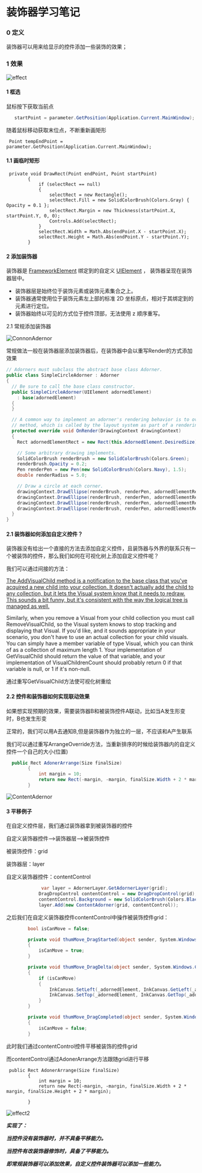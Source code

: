 # 装饰器学习笔记

### 0 定义

装饰器可以用来给显示的控件添加一些装饰的效果；

### 1 效果

![effect](https://github.com/tiancai4652/MyDecorator/blob/master/MyDecorator/Other/ConnonAdernor.gif)

#### 1 框选

鼠标按下获取当前点

```c#
   startPoint = parameter.GetPosition(Application.Current.MainWindow);
```

随着鼠标移动获取末位点，不断重新画矩形

```
 Point tempEndPoint = parameter.GetPosition(Application.Current.MainWindow);
```

#### 1.1 画临时矩形

```
 private void DrawRect(Point endPoint, Point startPoint)
        {
            if (selectRect == null)
            {
                selectRect = new Rectangle();
                selectRect.Fill = new SolidColorBrush(Colors.Gray) { Opacity = 0.1 };
                selectRect.Margin = new Thickness(startPoint.X, startPoint.Y, 0, 0);
                Controls.Add(selectRect);
            }
            selectRect.Width = Math.Abs(endPoint.X - startPoint.X);
            selectRect.Height = Math.Abs(endPoint.Y - startPoint.Y);
        }
```

#### 2 添加装饰器

装饰器是 [FrameworkElement](https://docs.microsoft.com/zh-cn/dotnet/api/system.windows.frameworkelement?view=net-5.0) 绑定到的自定义 [UIElement](https://docs.microsoft.com/zh-cn/dotnet/api/system.windows.uielement?view=net-5.0) ， 装饰器呈现在装饰器层中。

- 装饰器层是始终位于装饰元素或装饰元素集合之上。 
- 装饰器通常使用位于装饰元素左上部的标准 2D 坐标原点，相对于其绑定到的元素进行定位。
- 装饰器始终以可见的方式位于控件顶部，无法使用 z 顺序重写。

2.1 常规添加装饰器

![ConnonAdernor](https://github.com/tiancai4652/MyDecorator/blob/master/MyDecorator/Other/ConnonAdernor.gif)

常规做法一般在装饰器层添加装饰器后，在装饰器中会以重写Render的方式添加效果

```c#
// Adorners must subclass the abstract base class Adorner.
public class SimpleCircleAdorner : Adorner
{
  // Be sure to call the base class constructor.
  public SimpleCircleAdorner(UIElement adornedElement)
    : base(adornedElement)
  {
  }

  // A common way to implement an adorner's rendering behavior is to override the OnRender
  // method, which is called by the layout system as part of a rendering pass.
  protected override void OnRender(DrawingContext drawingContext)
  {
    Rect adornedElementRect = new Rect(this.AdornedElement.DesiredSize);

    // Some arbitrary drawing implements.
    SolidColorBrush renderBrush = new SolidColorBrush(Colors.Green);
    renderBrush.Opacity = 0.2;
    Pen renderPen = new Pen(new SolidColorBrush(Colors.Navy), 1.5);
    double renderRadius = 5.0;

    // Draw a circle at each corner.
    drawingContext.DrawEllipse(renderBrush, renderPen, adornedElementRect.TopLeft, renderRadius, renderRadius);
    drawingContext.DrawEllipse(renderBrush, renderPen, adornedElementRect.TopRight, renderRadius, renderRadius);
    drawingContext.DrawEllipse(renderBrush, renderPen, adornedElementRect.BottomLeft, renderRadius, renderRadius);
    drawingContext.DrawEllipse(renderBrush, renderPen, adornedElementRect.BottomRight, renderRadius, renderRadius);
  }
}
```



#### 2.1 装饰器如何添加自定义控件？

装饰器没有给出一个直接的方法去添加自定义控件，且装饰器与外界的联系只有一个被装饰的控件，那么我们如何在可视化树上添加自定义控件呢？

我们可以通过间接的方法：

<u>The AddVisualChild method is a notification to the base class that you've acquired a new child into your collection. It doesn't actually add the child to any collection, but it lets the Visual system know that it needs to redraw. This sounds a bit funny, but it's consistent with the way the logical tree is managed as well.</u>

Similarly, when you remove a Visual from your child collection you must call RemoveVisualChild, so the Visual system knows to stop tracking and displaying that Visual. If you'd like, and it sounds appropriate in your scenario, you don't have to use an actual collection for your child visuals. You can simply have a member variable of type Visual, which you can think of as a collection of maximum length 1. Your implementation of GetVisualChild should return the value of that variable, and your implementation of VisualChildrenCount should probably return 0 if that variable is null, or 1 if it's non-null.

通过重写GetVisualChild方法使可视化树重绘

#### 2.2 控件和装饰器如何实现联动效果

如果想实现预期的效果，需要装饰器B和被装饰控件A联动，比如当A发生形变时，B也发生形变

正常的，我们可以用A去通知B,但是装饰器作为独立的一层，不应该和A产生联系

我们可以通过重写ArrangeOverride方法，当重新排序的时候给装饰器内的自定义控件一个自己的大小(位置)

```c#
  public Rect AdonerArrange(Size finalSize)
        {
            int margin = 10;
            return new Rect(-margin, -margin, finalSize.Width + 2 * margin, finalSize.Height + 2 * margin);
        }
```

![ContentAdernor](https://github.com/tiancai4652/MyDecorator/blob/master/MyDecorator/Other/ContentAdernor.gif)

#### 3 平移例子

在自定义控件层，我们通过装饰器拿到被装饰器的控件

自定义装饰器控件-->装饰器层-->被装饰控件

被装饰控件：grid

装饰器层：layer

自定义装饰器控件：contentControl

```c#
 			 var layer = AdornerLayer.GetAdornerLayer(grid);
            DragDropControl contentControl = new DragDropControl(grid);
            contentControl.Background = new SolidColorBrush(Colors.Black) { Opacity = 0.1 };
            layer.Add(new ContentAdorner(grid, contentControl));
```



之后我们在自定义装饰器控件contentControl中操作被装饰控件grid：

```c#
        bool isCanMove = false;

        private void thumMove_DragStarted(object sender, System.Windows.Controls.Primitives.DragStartedEventArgs e)
        {
            isCanMove = true;
        }

        private void thumMove_DragDelta(object sender, System.Windows.Controls.Primitives.DragDeltaEventArgs e)
        {
            if (isCanMove)
            {
                InkCanvas.SetLeft(_adornedElement, InkCanvas.GetLeft(_adornedElement) + e.HorizontalChange);
                InkCanvas.SetTop(_adornedElement, InkCanvas.GetTop(_adornedElement) + e.VerticalChange);
            }
        }

        private void thumMove_DragCompleted(object sender, System.Windows.Controls.Primitives.DragCompletedEventArgs e)
        {
            isCanMove = false;
        }
```

此时我们通过contentControl控件平移被装饰的控件grid

而contentControl通过AdonerArrange方法跟随grid进行平移

```
 public Rect AdonerArrange(Size finalSize)
        {
            int margin = 10;
            return new Rect(-margin, -margin, finalSize.Width + 2 * margin, finalSize.Height + 2 * margin);

        }
```

![effect2](https://github.com/tiancai4652/MyDecorator/blob/master/MyDecorator/Other/effect2.gif)

***实现了：***

***当控件没有装饰器时，并不具备平移能力。***

***当控件有改装饰器修饰时，具备了平移能力。***

***即常规装饰器可以添加效果，自定义控件装饰器可以添加一些能力。***
